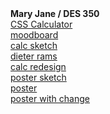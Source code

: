 
<html>
<head>
<meta charset="UTF-8">
<title>Mary Jane / DES 350</title>
</head>

<body>
		<strong>Mary Jane / DES 350</strong><br>
	<a href="calculator_css.html" target="_self">CSS Calculator</a><br>
	<a href="moodboard.jpg"
	  target="_self">moodboard</a><br>
	<a href="sketch-04.jpg"
	   target="_self">calc sketch</a><br>
	<a href="dieter_rams.html"
	   target="dieter_rams.html">dieter rams</a><br>
	<a href="massimo_calc_final.html"
	   target="massimo_calc_final.html">calc redesign</a><br>
	<a href="poster.pdf"
	   target="poster.pdf">poster sketch</a><br>
	<a href="poster.html"
	   target="poster.pdf">poster</a><br>
	<a href="poster_withchange.html"
	   target="poster.pdf">poster with change</a><br>

	
	
	
	
</body>
</html>
